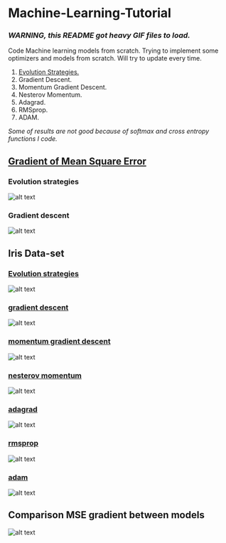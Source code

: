 # Machine-Learning-Tutorial
### *WARNING, this README got heavy GIF files to load.*

Code Machine learning models from scratch. Trying to implement some optimizers and models from scratch. Will try to update every time.
1. [Evolution Strategies.](https://blog.openai.com/evolution-strategies/)
2. Gradient Descent.
3. Momentum Gradient Descent.
4. Nesterov Momentum.
5. Adagrad.
6. RMSprop.
7. ADAM.

*Some of results are not good because of softmax and cross entropy functions I code.*

## [Gradient of Mean Square Error](https://github.com/huseinzol05/Machine-Learning-Tutorial/blob/master/gradient-MSE.ipynb)
### Evolution strategies
![alt text](results/gradient-evolution.png)

### Gradient descent
![alt text](results/gradient-descent.png)

## Iris Data-set
### [Evolution strategies](evolution-iris-decision.ipynb)
![alt text](results/animation-evolution-iris.gif)

### [gradient descent](https://github.com/huseinzol05/Machine-Learning-Tutorial/blob/master/Softmax-Entropy-GradientDescent.ipynb)
![alt text](results/animation-gradientdescent-iris.gif)

### [momentum gradient descent](https://github.com/huseinzol05/Machine-Learning-Tutorial/blob/master/Softmax-Entropy-Momentum-GradientDescent.ipynb)
![alt text](results/animation-momentum-gradientdescent-iris.gif)

### [nesterov momentum](https://github.com/huseinzol05/Machine-Learning-Tutorial/blob/master/Softmax-Entropy-Momentum-Nesterov.ipynb)
![alt text](results/animation-nesterov-gradientdescent-iris.gif)

### [adagrad](https://github.com/huseinzol05/Machine-Learning-Tutorial/blob/master/Softmax-Entropy-Adagrad-GradientDescent.ipynb)
![alt text](results/animation-adagrad-gradientdescent-iris.gif)

### [rmsprop](https://github.com/huseinzol05/Machine-Learning-Tutorial/blob/master/Softmax-Entropy-RMSprop-GradientDescent.ipynb)
![alt text](results/animation-rmsprop-gradientdescent-iris.gif)

### [adam](https://github.com/huseinzol05/Machine-Learning-Tutorial/blob/master/Softmax-Entropy-Adam-GradientDescent.ipynb)
![alt text](results/animation-adam-gradientdescent-iris.gif)

## Comparison MSE gradient between models
![alt text](results/mse-gradient.png)
